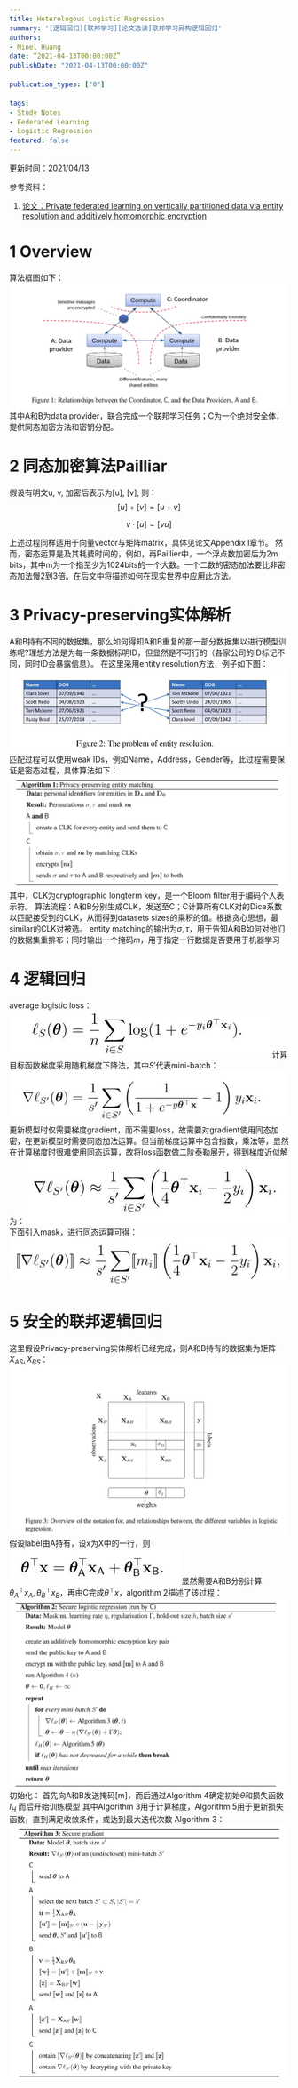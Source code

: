 ```yaml
---
title: Heterologous Logistic Regression
summary: '[逻辑回归][联邦学习][论文选读]联邦学习异构逻辑回归'
authors:
- Minel Huang
date: “2021-04-13T00:00:00Z”
publishDate: "2021-04-13T00:00:00Z"

publication_types: ["0"]

tags: 
- Study Notes
- Federated Learning
- Logistic Regression
featured: false
---
```


更新时间：2021/04/13

参考资料：
1. [论文：Private federated learning on vertically partitioned data via entity resolution and additively homomorphic encryption](https://arxiv.org/abs/1711.10677)

# 1 Overview
算法框图如下：
![](1.1.jpg)
其中A和B为data provider，联合完成一个联邦学习任务；C为一个绝对安全体，提供同态加密方法和密钥分配。

# 2 同态加密算法Pailliar
假设有明文u, v, 加密后表示为[u], [v], 则：
$$[u] + [v] = [u + v]$$

$$v·[u] = [vu]$$

上述过程同样适用于向量vector与矩阵matrix，具体见论文Appendix Ⅰ章节。
然而，密态运算是及其耗费时间的，例如，再Paillier中，一个浮点数加密后为2m bits，其中m为一个指至少为1024bits的一个大数。一个二数的密态加法要比非密态加法慢2到3倍。在后文中将描述如何在现实世界中应用此方法。

# 3 Privacy-preserving实体解析
A和B持有不同的数据集，那么如何得知A和B重复的那一部分数据集以进行模型训练呢?理想方法是为每一条数据标明ID，但显然是不可行的（各家公司的ID标记不同，同时ID会暴露信息）。
在这里采用entity resolution方法，例子如下图：
![](3.1.jpg)
匹配过程可以使用weak IDs，例如Name，Address，Gender等，此过程需要保证是密态过程，具体算法如下：
![](3.2.jpg)
其中，CLK为cryptographic longterm key，是一个Bloom filter用于编码个人表示符。
算法流程：A和B分别生成CLK，发送至C；C计算所有CLK对的Dice系数以匹配接受到的CLK，从而得到datasets sizes的乘积的值。根据贪心思想，最similar的CLK对被选。
entity matching的输出为$\sigma,\tau$，用于告知A和B如何对他们的数据集重排布；同时输出一个掩码$m$，用于指定一行数据是否要用于机器学习

# 4 逻辑回归
average logistic loss：
![](4.1.jpg)
计算目标函数梯度采用随机梯度下降法，其中$S'$代表mini-batch：
![](4.2.jpg)
更新模型时仅需要梯度gradient，而不需要loss，故需要对gradient使用同态加密，在更新模型时需要同态加法运算。但当前梯度运算中包含指数，乘法等，显然在计算梯度时很难使用同态运算，故将loss函数做二阶泰勒展开，得到梯度近似解为：
![](4.3.jpg)
下面引入mask，进行同态运算可得：
![](4.4.jpg)

# 5 安全的联邦逻辑回归
这里假设Privacy-preserving实体解析已经完成，则A和B持有的数据集为矩阵$X_{AS}, X_{BS}$：
![](5.1.jpg)
假设label由A持有，设x为X中的一行，则
![](5.2.jpg)
显然需要A和B分别计算$\theta^\top_Ax_A, \theta^\top_Bx_B$，再由C完成$\theta^\top x$，algorithm 2描述了该过程：
![](5.3.jpg)
初始化：
首先向A和B发送掩码[m]，而后通过Algorithm 4确定初始$\theta$和损失函数$l_H$
而后开始训练模型
其中Algorithm 3用于计算梯度，Algorithm 5用于更新损失函数，直到满足收敛条件，或达到最大迭代次数
Algorithm 3：
![](5.4.jpg)